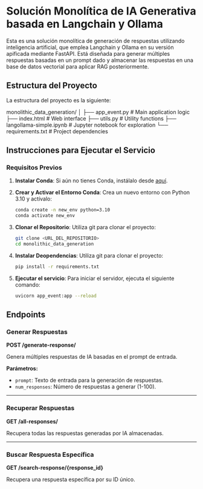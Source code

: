 # Solución Monolítica de IA Generativa basada en Langchain y Ollama

Esta es una solución monolítica de generación de respuestas utilizando inteligencia artificial, que emplea Langchain y Ollama en su versión apificada mediante FastAPI. Está diseñada para generar múltiples respuestas basadas en un prompt dado y almacenar las respuestas en una base de datos vectorial para aplicar RAG posteriormente.

## Estructura del Proyecto

La estructura del proyecto es la siguiente:

monolithic_data_generation/
│
├── app_event.py            # Main application logic
├── index.html              # Web interface
├── utils.py                # Utility functions
├── langollama-simple.ipynb # Jupyter notebook for exploration
└── requirements.txt        # Project dependencies

## Instrucciones para Ejecutar el Servicio

### Requisitos Previos

1. **Instalar Conda**:
   Si aún no tienes Conda, instálalo desde [aquí](https://docs.conda.io/projects/conda/en/latest/user-guide/install/index.html).

2. **Crear y Activar el Entorno Conda**:
   Crea un nuevo entorno con Python 3.10 y actívalo:

   ```bash
   conda create -n new_env python=3.10
   conda activate new_env

3. **Clonar el Repositorio**:
   Utiliza git para clonar el proyecto:

   ```bash
   git clone <URL_DEL_REPOSITORIO>
   cd monolithic_data_generation

4. **Instalar Deopendencias**:
   Utiliza git para clonar el proyecto:

   ```bash
   pip install -r requirements.txt

5. **Ejecutar el servicio**:
   Para iniciar el servidor, ejecuta el siguiente comando:

   ```bash
   uvicorn app_event:app --reload
   
## Endpoints

### Generar Respuestas

**POST /generate-response/**

Genera múltiples respuestas de IA basadas en el prompt de entrada.

**Parámetros:**

- `prompt`: Texto de entrada para la generación de respuestas.
- `num_responses`: Número de respuestas a generar (1-100).

---

### Recuperar Respuestas

**GET /all-responses/**

Recupera todas las respuestas generadas por IA almacenadas.

---

### Buscar Respuesta Específica

**GET /search-response/{response_id}**

Recupera una respuesta específica por su ID único.
